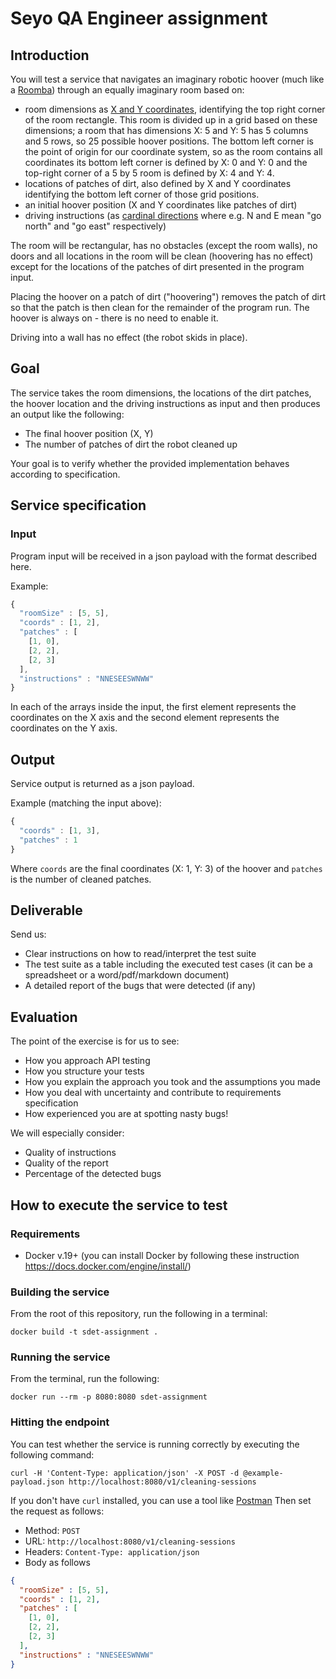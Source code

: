 Seyo QA Engineer assignment
==========================================

## Introduction

You will test a service that navigates an imaginary robotic hoover (much like a [Roomba](https://en.wikipedia.org/wiki/Roomba)) 
through an equally imaginary room based on:


* room dimensions as [X and Y coordinates](https://en.wikipedia.org/wiki/Cartesian_coordinate_system), identifying the top right corner of the room rectangle. This room is divided up in a grid based on these dimensions; a room that has dimensions X: 5 and Y: 5 has 5 columns and 5 rows, so 25 possible hoover positions. The bottom left corner is the point of origin for our coordinate system, so as the room contains all coordinates its bottom left corner is defined by X: 0 and Y: 0 and the top-right corner of a 5 by 5 room is defined by X: 4 and Y: 4.
* locations of patches of dirt, also defined by X and Y coordinates identifying the bottom left corner of those grid positions.
* an initial hoover position (X and Y coordinates like patches of dirt)
* driving instructions (as [cardinal directions](https://en.wikipedia.org/wiki/Cardinal_direction) where e.g. N and E mean "go north" and "go east" respectively) 

The room will be rectangular, has no obstacles (except the room walls), no doors and all locations in the room will be clean (hoovering has no effect) except for the locations of the patches of dirt presented in the program input.

Placing the hoover on a patch of dirt ("hoovering") removes the patch of dirt so that the patch is then clean for the remainder of the program run. The hoover is always on - there is no need to enable it.

Driving into a wall has no effect (the robot skids in place).

## Goal

The service takes the room dimensions, the locations of the dirt patches, the hoover location and the driving instructions as input and then produces an output like the following:

* The final hoover position (X, Y)
* The number of patches of dirt the robot cleaned up

Your goal is to verify whether the provided implementation behaves according to specification.

## Service specification

### Input

Program input will be received in a json payload with the format described here.

Example:

```javascript
{
  "roomSize" : [5, 5],
  "coords" : [1, 2],
  "patches" : [
    [1, 0],
    [2, 2],
    [2, 3]
  ],
  "instructions" : "NNESEESWNWW"
}
```

In each of the arrays inside the input, the first element represents the coordinates on the X axis and the second element represents the coordinates on the Y axis.

## Output

Service output is returned as a json payload.

Example (matching the input above):

```javascript
{
  "coords" : [1, 3],
  "patches" : 1
}
```
Where `coords` are the final coordinates (X: 1, Y: 3) of the hoover and `patches` is the number of cleaned patches.

## Deliverable

Send us:

* Clear instructions on how to read/interpret the test suite
* The test suite as a table including the executed test cases (it can be a spreadsheet or a word/pdf/markdown document)
* A detailed report of the bugs that were detected (if any)

## Evaluation

The point of the exercise is for us to see: 

- How you approach API testing
- How you structure your tests
- How you explain the approach you took and the assumptions you made
- How you deal with uncertainty and contribute to requirements specification 
- How experienced you are at spotting nasty bugs!  

We will especially consider:

* Quality of instructions
* Quality of the report
* Percentage of the detected bugs

## How to execute the service to test
### Requirements
- Docker v.19+ (you can install Docker by following these instruction https://docs.docker.com/engine/install/)

### Building the service
From the root of this repository, run the following in a terminal:
```shell
docker build -t sdet-assignment .
```
### Running the service
From the terminal, run the following:
```shell
docker run --rm -p 8080:8080 sdet-assignment
```
### Hitting the endpoint
You can test whether the service is running correctly by executing the following command:
```shell 
curl -H 'Content-Type: application/json' -X POST -d @example-payload.json http://localhost:8080/v1/cleaning-sessions
```

If you don't have `curl` installed, you can use a tool like [Postman](https://www.postman.com/downloads/)
Then set the request as follows:
- Method: `POST`
- URL: `http://localhost:8080/v1/cleaning-sessions`
- Headers: `Content-Type: application/json`
- Body as follows
```json
{
  "roomSize" : [5, 5],
  "coords" : [1, 2],
  "patches" : [
    [1, 0],
    [2, 2],
    [2, 3]
  ],
  "instructions" : "NNESEESWNWW"
}
```


